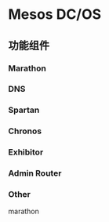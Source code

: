 # Mesos DC/OS

## 功能组件
### Marathon
### DNS
### Spartan
### Chronos
### Exhibitor
### Admin Router
### Other

marathon
